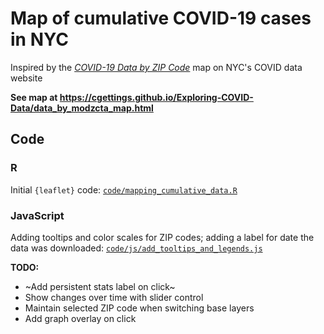 
# Map of cumulative COVID-19 cases in NYC

Inspired by the [*COVID-19 Data by ZIP Code*](https://www1.nyc.gov/site/doh/covid/covid-19-data-totals.page#zip) map on NYC's COVID data website

**See map at https://cgettings.github.io/Exploring-COVID-Data/data_by_modzcta_map.html**

## Code

### R

Initial `{leaflet}` code: [`code/mapping_cumulative_data.R`](code/mapping_cumulative_data.R)  

### JavaScript

Adding tooltips and color scales for ZIP codes; adding a label for date the data was downloaded: [`code/js/add_tooltips_and_legends.js`](code/js/add_tooltips_and_legends.js)  

**TODO:**

- ~Add persistent stats label on click~
- Show changes over time with slider control
- Maintain selected ZIP code when switching base layers
- Add graph overlay on click
